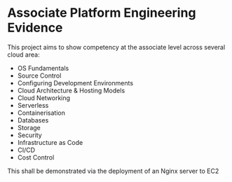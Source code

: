 # Associate Platform Engineering Evidence

This project aims to show competency at the associate level across several cloud area:

* OS Fundamentals
* Source Control
* Configuring Development Environments
* Cloud Architecture & Hosting Models
* Cloud Networking
* Serverless
* Containerisation
* Databases
* Storage
* Security
* Infrastructure as Code
* CI/CD
* Cost Control

This shall be demonstrated via the deployment of an Nginx server to EC2

